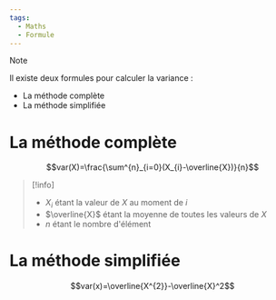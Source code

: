 ```yaml
---
tags:
  - Maths
  - Formule
---
```

> [!note] 
> Il existe deux formules pour calculer la variance :
> - La méthode complète
> - La méthode simplifiée

# La méthode complète
$$var(X)=\frac{\sum^{n}_{i=0}(X_{i}-\overline{X})}{n}$$
	
> [!info] 
> - $X_i$ étant la valeur de $X$ au moment de $i$
> - $\overline{X}$ étant la moyenne de toutes les valeurs de $X$
> - $n$ étant le nombre d'élément

# La méthode simplifiée
$$var(x)=\overline{X^{2}}-\overline{X}^2$$